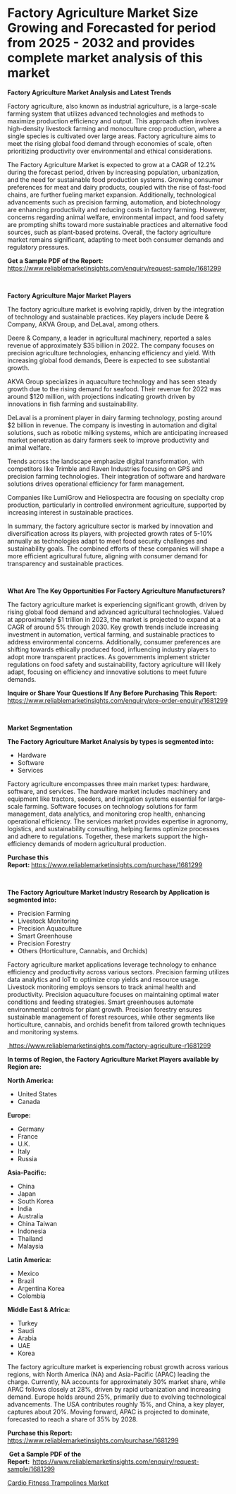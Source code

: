 <p><h1>Factory Agriculture Market Size Growing and Forecasted for period from 2025 - 2032 and provides complete market analysis of this market</h1></p><p><strong>Factory Agriculture Market Analysis and Latest Trends</strong></p>
<p><p>Factory agriculture, also known as industrial agriculture, is a large-scale farming system that utilizes advanced technologies and methods to maximize production efficiency and output. This approach often involves high-density livestock farming and monoculture crop production, where a single species is cultivated over large areas. Factory agriculture aims to meet the rising global food demand through economies of scale, often prioritizing productivity over environmental and ethical considerations.</p><p>The Factory Agriculture Market is expected to grow at a CAGR of 12.2% during the forecast period, driven by increasing population, urbanization, and the need for sustainable food production systems. Growing consumer preferences for meat and dairy products, coupled with the rise of fast-food chains, are further fueling market expansion. Additionally, technological advancements such as precision farming, automation, and biotechnology are enhancing productivity and reducing costs in factory farming. However, concerns regarding animal welfare, environmental impact, and food safety are prompting shifts toward more sustainable practices and alternative food sources, such as plant-based proteins. Overall, the factory agriculture market remains significant, adapting to meet both consumer demands and regulatory pressures.</p></p>
<p><strong>Get a Sample PDF of the Report:&nbsp;</strong> <a href="https://www.reliablemarketinsights.com/enquiry/request-sample/1681299?utm_campaign=3261&utm_medium=2&utm_source=Github&utm_content=ia&utm_term=24032025&utm_id=factory-agriculture">https://www.reliablemarketinsights.com/enquiry/request-sample/1681299</a></p>
<p>&nbsp;</p>
<p><strong>Factory Agriculture Major Market Players</strong></p>
<p><p>The factory agriculture market is evolving rapidly, driven by the integration of technology and sustainable practices. Key players include Deere & Company, AKVA Group, and DeLaval, among others. </p><p>Deere & Company, a leader in agricultural machinery, reported a sales revenue of approximately $35 billion in 2022. The company focuses on precision agriculture technologies, enhancing efficiency and yield. With increasing global food demands, Deere is expected to see substantial growth.</p><p>AKVA Group specializes in aquaculture technology and has seen steady growth due to the rising demand for seafood. Their revenue for 2022 was around $120 million, with projections indicating growth driven by innovations in fish farming and sustainability.</p><p>DeLaval is a prominent player in dairy farming technology, posting around $2 billion in revenue. The company is investing in automation and digital solutions, such as robotic milking systems, which are anticipating increased market penetration as dairy farmers seek to improve productivity and animal welfare.</p><p>Trends across the landscape emphasize digital transformation, with competitors like Trimble and Raven Industries focusing on GPS and precision farming technologies. Their integration of software and hardware solutions drives operational efficiency for farm management.</p><p>Companies like LumiGrow and Heliospectra are focusing on specialty crop production, particularly in controlled environment agriculture, supported by increasing interest in sustainable practices.</p><p>In summary, the factory agriculture sector is marked by innovation and diversification across its players, with projected growth rates of 5-10% annually as technologies adapt to meet food security challenges and sustainability goals. The combined efforts of these companies will shape a more efficient agricultural future, aligning with consumer demand for transparency and sustainable practices.</p></p>
<p>&nbsp;</p>
<p><strong>What Are The Key Opportunities For Factory Agriculture Manufacturers?</strong></p>
<p><p>The factory agriculture market is experiencing significant growth, driven by rising global food demand and advanced agricultural technologies. Valued at approximately $1 trillion in 2023, the market is projected to expand at a CAGR of around 5% through 2030. Key growth trends include increasing investment in automation, vertical farming, and sustainable practices to address environmental concerns. Additionally, consumer preferences are shifting towards ethically produced food, influencing industry players to adopt more transparent practices. As governments implement stricter regulations on food safety and sustainability, factory agriculture will likely adapt, focusing on efficiency and innovative solutions to meet future demands.</p></p>
<p><strong>Inquire or Share Your Questions If Any Before Purchasing This Report:</strong> <a href="https://www.reliablemarketinsights.com/enquiry/pre-order-enquiry/1681299?utm_campaign=3261&utm_medium=2&utm_source=Github&utm_content=ia&utm_term=24032025&utm_id=factory-agriculture">https://www.reliablemarketinsights.com/enquiry/pre-order-enquiry/1681299</a></p>
<p>&nbsp;</p>
<p><strong>Market Segmentation</strong></p>
<p><strong>The Factory Agriculture Market Analysis by types is segmented into:</strong></p>
<p><ul><li>Hardware</li><li>Software</li><li>Services</li></ul></p>
<p><p>Factory agriculture encompasses three main market types: hardware, software, and services. The hardware market includes machinery and equipment like tractors, seeders, and irrigation systems essential for large-scale farming. Software focuses on technology solutions for farm management, data analytics, and monitoring crop health, enhancing operational efficiency. The services market provides expertise in agronomy, logistics, and sustainability consulting, helping farms optimize processes and adhere to regulations. Together, these markets support the high-efficiency demands of modern agricultural production.</p></p>
<p><strong>Purchase this Report:&nbsp;</strong><a href="https://www.reliablemarketinsights.com/purchase/1681299?utm_campaign=3261&utm_medium=2&utm_source=Github&utm_content=ia&utm_term=24032025&utm_id=factory-agriculture">https://www.reliablemarketinsights.com/purchase/1681299</a></p>
<p>&nbsp;</p>
<p><strong>The Factory Agriculture Market Industry Research by Application is segmented into:</strong></p>
<p><ul><li>Precision Farming</li><li>Livestock Monitoring</li><li>Precision Aquaculture</li><li>Smart Greenhouse</li><li>Precision Forestry</li><li>Others (Horticulture, Cannabis, and Orchids)</li></ul></p>
<p><p>Factory agriculture market applications leverage technology to enhance efficiency and productivity across various sectors. Precision farming utilizes data analytics and IoT to optimize crop yields and resource usage. Livestock monitoring employs sensors to track animal health and productivity. Precision aquaculture focuses on maintaining optimal water conditions and feeding strategies. Smart greenhouses automate environmental controls for plant growth. Precision forestry ensures sustainable management of forest resources, while other segments like horticulture, cannabis, and orchids benefit from tailored growth techniques and monitoring systems.</p></p>
<p><a href="https://www.reliablemarketinsights.com/factory-agriculture-r1681299?utm_campaign=3261&utm_medium=2&utm_source=Github&utm_content=ia&utm_term=24032025&utm_id=factory-agriculture">&nbsp;https://www.reliablemarketinsights.com/factory-agriculture-r1681299</a></p>
<p><strong>In terms of Region, the Factory Agriculture Market Players available by Region are:</strong></p>
<p>
    <p> <strong> North America: </strong>
        <ul>
            <li>United States</li>
            <li>Canada</li>
        </ul>
        </p> 
    <p> <strong> Europe: </strong>
        <ul>
            <li>Germany</li>
            <li>France</li>
            <li>U.K.</li>
            <li>Italy</li>
            <li>Russia</li>
        </ul>
        </p> 
    <p> <strong> Asia-Pacific: </strong>
        <ul>
            <li>China</li>
            <li>Japan</li>
            <li>South Korea</li>
            <li>India</li>
            <li>Australia</li>
            <li>China Taiwan</li>
            <li>Indonesia</li>
            <li>Thailand</li>
            <li>Malaysia</li>
        </ul>
        </p> 
    <p> <strong> Latin America: </strong>
        <ul>
            <li>Mexico</li>
            <li>Brazil</li>
            <li>Argentina Korea</li>
            <li>Colombia</li>
        </ul>
        </p> 
    <p> <strong> Middle East & Africa: </strong>
        <ul>
            <li>Turkey</li>
            <li>Saudi</li>
            <li>Arabia</li>
            <li>UAE</li>
            <li>Korea</li>
        </ul>
    </p>
    </p>
<p><p>The factory agriculture market is experiencing robust growth across various regions, with North America (NA) and Asia-Pacific (APAC) leading the charge. Currently, NA accounts for approximately 30% market share, while APAC follows closely at 28%, driven by rapid urbanization and increasing demand. Europe holds around 25%, primarily due to evolving technological advancements. The USA contributes roughly 15%, and China, a key player, captures about 20%. Moving forward, APAC is projected to dominate, forecasted to reach a share of 35% by 2028.</p></p>
<p><strong>Purchase this Report: </strong><a href="https://www.reliablemarketinsights.com/purchase/1681299?utm_campaign=3261&utm_medium=2&utm_source=Github&utm_content=ia&utm_term=24032025&utm_id=factory-agriculture">https://www.reliablemarketinsights.com/purchase/1681299</a></p>
<p>&nbsp;<strong>Get a Sample PDF of the Report:&nbsp;&nbsp;</strong><a href="https://www.reliablemarketinsights.com/enquiry/request-sample/1681299?utm_campaign=3261&utm_medium=2&utm_source=Github&utm_content=ia&utm_term=24032025&utm_id=factory-agriculture">https://www.reliablemarketinsights.com/enquiry/request-sample/1681299</a></p>
<p><strong></strong></p>
<p><p><a href="https://github.com/azorrotutus/Market-Research-Report-List-1/blob/main/cardio-fitness-trampolines-market.md?utm_campaign=3261&utm_medium=2&utm_source=Github&utm_content=ia&utm_term=24032025&utm_id=factory-agriculture">Cardio Fitness Trampolines Market</a></p></p>